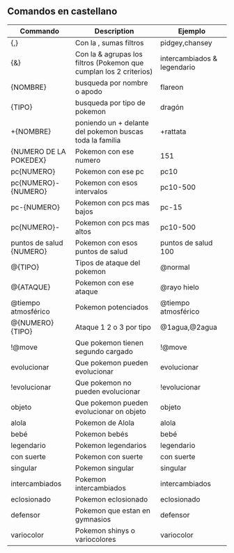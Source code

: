 ## Comandos en castellano

| Commando | Description | Ejemplo |
| --- | --- | --- |
| {,} | Con la , sumas filtros | pidgey,chansey  |
| {&} | Con la & agrupas los filtros (Pokemon que cumplan los 2 criterios) |  intercambiados & legendario |
| {NOMBRE} | busqueda por nombre o apodo | flareon |
| {TIPO} | busqueda por tipo de pokemon | dragón |
| +{NOMBRE} | poniendo un + delante del pokemon buscas toda la familia | +rattata |
| {NUMERO DE LA POKEDEX} | Pokemon con ese numero | 151 |
| pc{NUMERO} | Pokemon con ese pc | pc10 |
| pc{NUMERO}-{NUMERO} | Pokemon con esos intervalos | pc10-500 |
| pc-{NUMERO} | Pokemon con pcs mas bajos | pc-15 |
| pc{NUMERO}- | Pokemon con pcs mas altos | pc10-500 |
| puntos de salud {NUMERO} | Pokemon con esos puntos de salud | puntos de salud 100 |
| @{TIPO} | Tipos de ataque del pokemon | @normal |
| @{ATAQUE} | Pokemon con ese ataque | @rayo hielo |
| @tiempo atmosférico  | Pokemon potenciados | @tiempo atmosférico |
| @{NUMERO}{TIPO}  | Ataque 1 2 o 3 por tipo | @1agua,@2agua |
| !@move  | Que pokemon tienen segundo cargado | !@move |
| evolucionar  | Que pokemon pueden evolucionar | evolucionar |
| !evolucionar  | Que pokemon no pueden evolucionar | !evolucionar |
| objeto  | Que pokemon pueden evolucionar on objeto | objeto |
| alola  | Pokemon de Alola | alola |
| bebé  | Pokemon bebés | bebé |
| legendario  | Pokemon legendarios | legendario |
| con suerte  | Pokemon con suerte | con suerte |
| singular  | Pokemon singular | singular |
| intercambiados  | Pokemon intercambiados | intercambiados |
| eclosionado  | Pokemon eclosionado | eclosionado |
| defensor  | Pokemon que estan en gymnasios | defensor |
| variocolor  | Pokemon shinys o variocolores | variocolor |
